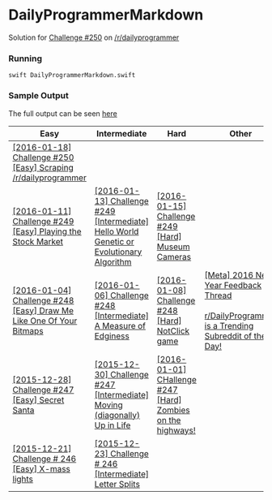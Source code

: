 # DailyProgrammerMarkdown
Solution for [Challenge #250](https://www.reddit.com/r/dailyprogrammer/comments/41hp6u/20160118_challenge_250_easy_scraping/
) on [/r/dailyprogrammer](https://www.reddit.com/r/dailyprogrammer)

### Running
```
swift DailyProgrammerMarkdown.swift
```

### Sample Output
The full output can be seen [here](output.md)

Easy | Intermediate | Hard | Other
---|---|---|---
| [[2016-01-18] Challenge #250 [Easy] Scraping /r/dailyprogrammer](/r/dailyprogrammer/comments/41hp6u/20160118_challenge_250_easy_scraping/) |  |  |  |
| [[2016-01-11] Challenge #249 [Easy] Playing the Stock Market](/r/dailyprogrammer/comments/40h9pd/20160111_challenge_249_easy_playing_the_stock/) | [[2016-01-13] Challenge #249 [Intermediate] Hello World Genetic or Evolutionary Algorithm](/r/dailyprogrammer/comments/40rs67/20160113_challenge_249_intermediate_hello_world/) | [[2016-01-15] Challenge #249 [Hard] Museum Cameras](/r/dailyprogrammer/comments/41346z/20160115_challenge_249_hard_museum_cameras/) |  |
| [[2016-01-04] Challenge #248 [Easy] Draw Me Like One Of Your Bitmaps](/r/dailyprogrammer/comments/3zfajl/20160104_challenge_248_easy_draw_me_like_one_of/) | [[2016-01-06] Challenge #248 [Intermediate] A Measure of Edginess](/r/dailyprogrammer/comments/3zqiiq/20160106_challenge_248_intermediate_a_measure_of/) | [[2016-01-08] Challenge #248 [Hard] NotClick game](/r/dailyprogrammer/comments/40035o/20160108_challenge_248_hard_notclick_game/) | [[Meta] 2016 New Year Feedback Thread](/r/dailyprogrammer/comments/3zgexx/meta_2016_new_year_feedback_thread/)<br><br>[r/DailyProgrammer is a Trending Subreddit of the Day!](/r/dailyprogrammer/comments/3zk7y5/rdailyprogrammer_is_a_trending_subreddit_of_the/) |
| [[2015-12-28] Challenge #247 [Easy] Secret Santa](/r/dailyprogrammer/comments/3yiy2d/20151228_challenge_247_easy_secret_santa/) | [[2015-12-30] Challenge #247 [Intermediate] Moving (diagonally) Up in Life](/r/dailyprogrammer/comments/3ysdm2/20151230_challenge_247_intermediate_moving/) | [[2016-01-01] CHallenge #247 [Hard] Zombies on the highways!](/r/dailyprogrammer/comments/3z1cxs/20160101_challenge_247_hard_zombies_on_the/) |  |
| [[2015-12-21] Challenge # 246 [Easy] X-mass lights](/r/dailyprogrammer/comments/3xpgj8/20151221_challenge_246_easy_xmass_lights/) | [[2015-12-23] Challenge # 246 [Intermediate] Letter Splits](/r/dailyprogrammer/comments/3xye4g/20151223_challenge_246_intermediate_letter_splits/) |  |  |
